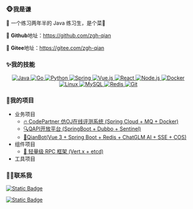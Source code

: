 ### 🐵我是谦

🌹 一个练习两年半的 Java 练习生，是个菜🐔

🌹 **Github**地址：https://github.com/zgh-qian

🌹 **Gitee**地址：https://gitee.com/zgh-qian

### ✨我的技能

<p align="center">
  <a href="https://github.com/java">
    <img src="https://img.shields.io/badge/Java-%23E34F26?logo=java&logoColor=white" alt="Java">
  </a>
  <a href="https://github.com/golang">
    <img src="https://img.shields.io/badge/Go-00ADD8?logo=go&logoColor=white" alt="Go">
  </a>
  <a href="https://github.com/python">
    <img src="https://img.shields.io/badge/Python-%233776AB?logo=python&logoColor=white" alt="Python">
  </a>
  <a href="https://github.com/spring">
    <img src="https://img.shields.io/badge/Spring-green?logo=spring&logoColor=white" alt="Spring">
  </a>
  <a href="https://github.com/vue.js">
    <img src="https://img.shields.io/badge/%20Vue.js-%234FC08D?logo=vue.js&logoColor=white" alt="Vue.js">
  </a>
  <a href="https://github.com/react">
    <img src="https://img.shields.io/badge/React-%2361DAFB?logo=react&logoColor=white&logoSize=white" alt="React">
  </a>
  <a href="https://github.com/node.js">
    <img src="https://img.shields.io/badge/Node.js-%23339933?logo=node.js&logoColor=white" alt="Node.js">
  </a>
  <a href="https://github.com/docker">
    <img src="https://img.shields.io/badge/Docker-%232496ED?logo=docker&logoColor=white&logoSize=white" alt="Docker">
  </a>
  <a href="https://github.com/linux">
    <img src="https://img.shields.io/badge/Linux-%23000000?logo=linux&logoColor=white&logoSize=white" alt="Linux">
  </a>
  <a href="https://github.com/mysql">
    <img src="https://img.shields.io/badge/MySQL-%234479A1?logo=mysql&logoColor=white&logoSize=white" alt="MySQL">
  </a>
  <a href="https://github.com/redis">
    <img src="https://img.shields.io/badge/Redis-%23DC382D?logo=redis&logoColor=white&logoSize=white" alt="Redis">
  </a>
  <a href="https://github.com/git">
    <img src="https://img.shields.io/badge/Git-%23F05032?logo=git&logoColor=white&logoSize=white" alt="Git">
  </a>
</p>

### 🚩我的项目

* 业务项目
  * [🔥 CodePartner 仿OJ在线评测系统 (Spring Cloud + MQ + Docker)](https://github.com/zgh-qian/codingpartner)
  * [🔍QAPI开放平台 (SpringBoot + Dubbo + Sentinel)](https://github.com/zgh-qian/qapi)
  * [🧨QianBot(Vue 3 + Spring Boot + Redis + ChatGLM AI + SSE + COS)](https://github.com/zgh-qian/qianbot)
* 组件项目
  * [🚀 轻量级 RPC 框架 (Vert.x + etcd)](https://github.com/zgh-qian/qian-rpc)
* 工具项目

### 👬🏻联系我

[![Static Badge](https://img.shields.io/badge/GitHub-%23181717?logo=github)](https://github.com/zgh-qian)

[![Static Badge](https://img.shields.io/badge/Gitee-red?logo=gitee)](https://gitee.com/zgh-qian)
